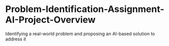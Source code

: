 # Problem-Identification-Assignment-AI-Project-Overview
Identifying a real-world problem and proposing an AI-based solution to address it
